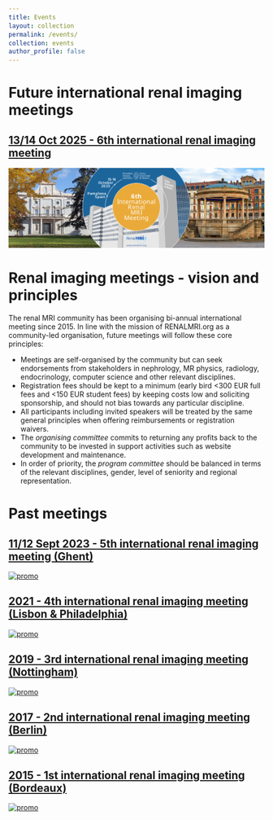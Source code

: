 ```yaml
---
title: Events
layout: collection
permalink: /events/
collection: events
author_profile: false
---
```


# Future international renal imaging meetings

## [13/14 Oct 2025 - 6th international renal imaging meeting](https://renalmri.org/events/pamplona2025)

[![promo](/assets/images/BannerRenalmeeting_2025.png)](https://renalmri.org/events/pamplona2025)

# Renal imaging meetings - vision and principles

The renal MRI community has been organising bi-annual international meeting since 2015. In line with the mission of RENALMRI.org as a community-led organisation, future meetings will follow these core principles:

- Meetings are self-organised by the community but can seek endorsements from stakeholders in nephrology, MR physics, radiology, endocrinology, computer science and other relevant disciplines.
- Registration fees should be kept to a minimum (early bird <300 EUR full fees and <150 EUR student fees) by keeping costs low and soliciting sponsorship, and should not bias towards any particular discipline. 
- All participants including invited speakers will be treated by the same general principles when offering reimbursements or registration waivers.
- The *organising committee* commits to returning any profits back to the community to be invested in support activities such as website development and maintenance.
- In order of priority, the *program committee* should be balanced in terms of the relevant disciplines, gender, level of seniority and regional representation.


# Past meetings

## [11/12 Sept 2023 - 5th international renal imaging meeting (Ghent)](https://renalmri.org/events/gent2023)
[![promo](/assets/images/gent_images/gent_promo.png)](https://renalmri.org/events/gent2023)

## [2021 - 4th international renal imaging meeting (Lisbon & Philadelphia)](https://www.ismrm.org/workshops/2021/Kidney/)
[![promo](/assets/images/lisbon_2021.png)](https://www.ismrm.org/workshops/2021/Kidney/)

## [2019 - 3rd international renal imaging meeting (Nottingham)](https://www.nottingham.ac.uk/research/groups/spmic/research/uk-renal-imaging-network/3rd-renal-symposium/3rd-international-symposium-on-functional-renal-imaging.aspx)
[![promo](/assets/images/nottingham_2019.png)](https://www.nottingham.ac.uk/research/groups/spmic/research/uk-renal-imaging-network/3rd-renal-symposium/3rd-international-symposium-on-functional-renal-imaging.aspx)

## [2017 - 2nd international renal imaging meeting (Berlin)](https://www.mdc-berlin.de/renal)
[![promo](/assets/images/berlin_2017.png)](https://www.mdc-berlin.de/renal)

## [2015 - 1st international renal imaging meeting (Bordeaux)](https://sites.google.com/site/renalmriworkshop)
[![promo](/assets/images/bordeaux_2015.png)](https://sites.google.com/site/renalmriworkshop)






